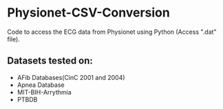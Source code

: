 # Physionet-CSV-Conversion
Code to access the ECG data from Physionet using Python (Access ".dat" file). 

## Datasets tested on:
* AFib Databases(CinC 2001 and 2004)
* Apnea Database
* MIT-BIH-Arrythmia
* PTBDB 


